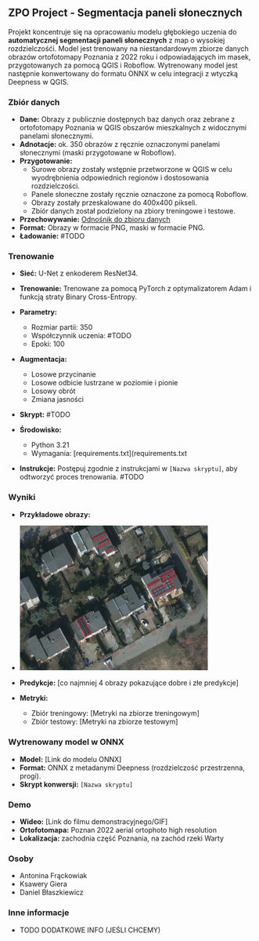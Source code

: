## ZPO Project - Segmentacja paneli słonecznych

Projekt koncentruje się na opracowaniu modelu głębokiego uczenia do **automatycznej segmentacji paneli słonecznych** z map o wysokiej rozdzielczośći. Model jest trenowany na niestandardowym zbiorze danych obrazów ortofotomapy Poznania z 2022 roku i odpowiadających im masek, przygotowanych za pomocą QGIS i Roboflow. Wytrenowany model jest następnie konwertowany do formatu ONNX w celu integracji z wtyczką Deepness w QGIS.

### Zbiór danych

* **Dane:** Obrazy z publicznie dostępnych baz danych oraz zebrane z ortofotomapy Poznania w QGIS obszarów mieszkalnych z widocznymi panelami słonecznymi.
* **Adnotacje:** ok. 350 obrazów z ręcznie oznaczonymi panelami słonecznymi (maski przygotowane w Roboflow).
* **Przygotowanie:**
    * Surowe obrazy zostały wstępnie przetworzone w QGIS w celu wyodrębnienia odpowiednich regionów i dostosowania rozdzielczości.
    * Panele słoneczne zostały ręcznie oznaczone za pomocą Roboflow.
    * Obrazy zostały przeskalowane do 400x400 pikseli.
    * Zbiór danych został podzielony na zbiory treningowe i testowe.
* **Przechowywanie:** [Odnośnik do zbioru danych](https://drive.google.com/drive/folders/11ptMzoiv22ziqJZgnMNuydakWCt2jOsu)
* **Format:** Obrazy w formacie PNG, maski w formacie PNG.
* **Ładowanie:** #TODO

### Trenowanie

* **Sieć:** U-Net z enkoderem ResNet34.
* **Trenowanie:** Trenowane za pomocą PyTorch z optymalizatorem Adam i funkcją straty Binary Cross-Entropy.
* **Parametry:**
    * Rozmiar partii: 350
    * Współczynnik uczenia: #TODO
    * Epoki: 100
* **Augmentacja:**
    * Losowe przycinanie
    * Losowe odbicie lustrzane w poziomie i pionie
    * Losowy obrót
    * Zmiana jasności
      
* **Skrypt:** #TODO
* **Środowisko:**
    * Python 3.21
    * Wymagania: [requirements.txt](requirements.txt
    
* **Instrukcje:** Postępuj zgodnie z instrukcjami w `[Nazwa skryptu]`, aby odtworzyć proces trenowania. #TODO

### Wyniki

* **Przykładowe obrazy:**
* 
  <img src="photos/1.png" style="width: 80%; height: 80%;">

  
* **Predykcje:** [co najmniej 4 obrazy pokazujące dobre i złe predykcje]
* **Metryki:**
    * Zbiór treningowy: [Metryki na zbiorze treningowym]
    * Zbiór testowy: [Metryki na zbiorze testowym]

### Wytrenowany model w ONNX

* **Model:** [Link do modelu ONNX]
* **Format:** ONNX z metadanymi Deepness (rozdzielczość przestrzenna, progi).
* **Skrypt konwersji:** `[Nazwa skryptu]`

### Demo

* **Wideo:** [Link do filmu demonstracyjnego/GIF]
* **Ortofotomapa:** Poznan 2022 aerial ortophoto high resolution
* **Lokalizacja:** zachodnia część Poznania, na zachód rzeki Warty

### Osoby

* Antonina Frąckowiak
* Ksawery Giera
* Daniel Błaszkiewicz

### Inne informacje

* TODO DODATKOWE INFO (JEŚLI CHCEMY)
